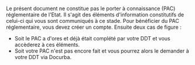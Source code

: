 Le présent document ne constitue pas le porter à connaissance (PAC) réglementaire de l'Etat. Il s'agit des éléments d'information constitutifs de celui-ci qui vous sont communiqués à ce stade. Pour bénéficier du PAC réglementaire, vous devez créer un compte. Ensuite deux cas de figure :
- Soit le PAC a d'ores et déjà était complété par votre DDT et vous accèderez à ces éléments. 
- Soit votre PAC n'est pas encore fait et vous pourrez alors le demander à votre DDT via Docurba.